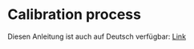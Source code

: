 # Calibration process

Diesen Anleitung ist auch auf Deutsch verfügbar: [Link](https://anleitung.hydrom.io)
